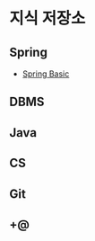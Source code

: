 # 지식 저장소
## Spring
- [Spring Basic](https://github.com/gimminjae/log/tree/master/spring/spring%20basic)
## DBMS
## Java
## CS
## Git
## +@
